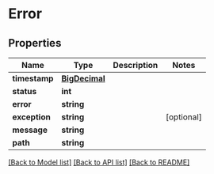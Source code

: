 # Error

## Properties
Name | Type | Description | Notes
------------ | ------------- | ------------- | -------------
**timestamp** | [**BigDecimal**](BigDecimal.md) |  | 
**status** | **int** |  | 
**error** | **string** |  | 
**exception** | **string** |  | [optional] 
**message** | **string** |  | 
**path** | **string** |  | 

[[Back to Model list]](../README.md#documentation-for-models) [[Back to API list]](../README.md#documentation-for-api-endpoints) [[Back to README]](../README.md)

